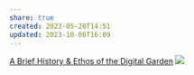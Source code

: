 ```yaml
---
share: true
created: 2023-05-26T14:51
updated: 2023-10-06T16:09
---
```

[A Brief History & Ethos of the Digital Garden](https://maggieappleton.com/garden-history)
![](https://res.cloudinary.com/dg3gyk0gu/image/upload/c_scale,f_auto,q_auto:good,w_1100/v1593765637/maggieappleton.com/notes/garden-history/digital-garden.png)
